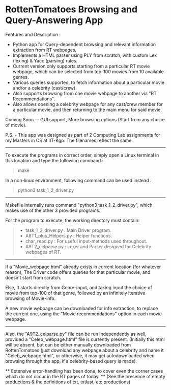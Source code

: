 # RottenTomatoes Browsing and Query-Answering App

Features and Description :
- Python app for Query-dependent browsing and relevant information extraction from RT webpages.
- Implements a HTML parser using PLY from scratch, with custom Lex (lexing) & Yacc (parsing) rules.
- Current version only supports starting from a particular RT movie webpage, which can be selected from top-100 movies from 10 available genres.
- Various queries supported, to fetch information about a particular movie and/or a celebrity (cast/crew).
- Also supports browsing from one movie webpage to another via "RT Recommendations".
- Also allows opening a celebrity webpage for any cast/crew member for a particular movie, and then returning to the main menu for said movie.

Coming Soon -- GUI support, More browsing options (Start from any choice of movie).

P.S. - This app was designed as part of 2 Computing Lab assignments for my Masters in CS at IIT-Kgp. The filenames reflect the same.

----------------------------------------------------------------------------------------------------------------------------------------

To execute the programs in correct order, simply open a Linux terminal in this location and type the following command :
> make

In a non-linux environment, following command can be used instead :
> python3 task_1_2_driver.py

----------------------------------------------------------------------------------------------------------------------------------------

Makefile internally runs command "python3 task_1_2_driver.py", which makes use of the other 3 provided programs.

For the program to execute, the working directory must contain:
> - task_1_2_driver.py : Main Driver program.
> - A8T1_plus_Helpers.py : Helper functions.
> - char_read.py : For useful input-methods used throughout.
> - A9T2_celparse.py : Lexer and Parser designed for Celebrity webpages of RT.

-------------------------------------------------------------------------------------------------------------------------------------------

If a "Movie_webpage.html" already exists in current location (for whatever reason), 
The Driver code offers queries for that particular movie, and doesn't start from scratch.

Else,
It starts directly from Genre-input, and taking input the choice of movie from top-100 of that genre, 
followed by an infinitely iterative browsing of Movie-info.

A new movie webpage can be downloaded for info extraction, to replace the current one, using the "Movie recommendations" option in each movie webpage.

------------------------------------------------------------------------------------------------------------------------------------------

Also, the "A9T2_celparse.py" file can be run independently as well, provided a "Celeb_webpage.html" file is currently present.
(Initially this html will be absent, but can be either manually downloaded from RottenTomatoes (just download any webpage about a celebrity and name it "Celeb_webpage.html", 
or otherwise, it may get autodownloaded when browsing through the app, if a celebrity-based query is made).

** Extensive error-handling has been done, to cover even the corner cases which do not occur in the RT pages of today. **
(See the presence of empty productions & the definitions of txt, txtlast, etc productions)
